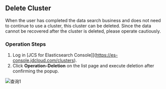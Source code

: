 ## Delete Cluster
When the user has completed the data search business and does not need to continue to use a cluster, this cluster can be deleted. Since the data cannot be recovered after the cluster is deleted, please operate cautiously.

### Operation Steps
1. Log in [JCS for Elasticsearch Console]](https://es-console.jdcloud.com/clusters).</br>
2. Click **Operation-Deletion** on the list page and execute deletion after confirming the popup.</br>

 ![查询1](https://github.com/jdcloudcom/cn/blob/Elasticsearch/image/Internet-Middleware/JCS%20for%20Elasticsearch/删除ES_2020.png)
